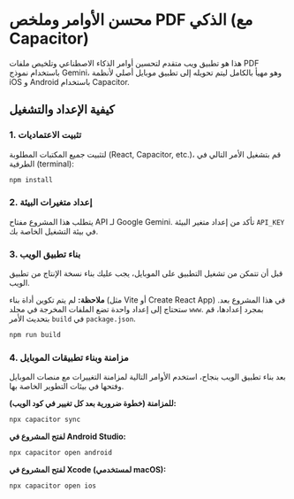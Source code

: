 # محسن الأوامر وملخص PDF الذكي (مع Capacitor)

هذا هو تطبيق ويب متقدم لتحسين أوامر الذكاء الاصطناعي وتلخيص ملفات PDF باستخدام نموذج Gemini، وهو مهيأ بالكامل ليتم تحويله إلى تطبيق موبايل أصلي لأنظمة iOS و Android باستخدام Capacitor.

## كيفية الإعداد والتشغيل

### 1. تثبيت الاعتماديات

لتثبيت جميع المكتبات المطلوبة (React, Capacitor, etc.)، قم بتشغيل الأمر التالي في الطرفية (terminal):

```bash
npm install
```

### 2. إعداد متغيرات البيئة

يتطلب هذا المشروع مفتاح API لـ Google Gemini. تأكد من إعداد متغير البيئة `API_KEY` في بيئة التشغيل الخاصة بك.

### 3. بناء تطبيق الويب

قبل أن تتمكن من تشغيل التطبيق على الموبايل، يجب عليك بناء نسخة الإنتاج من تطبيق الويب.

**ملاحظة:** لم يتم تكوين أداة بناء (مثل Vite أو Create React App) في هذا المشروع بعد. ستحتاج إلى إعداد واحدة تضع الملفات المخرجة في مجلد `www`. بمجرد إعدادها، قم بتحديث الأمر `build` في `package.json`.

```bash
npm run build
```

### 4. مزامنة وبناء تطبيقات الموبايل

بعد بناء تطبيق الويب بنجاح، استخدم الأوامر التالية لمزامنة التغييرات مع منصات الموبايل وفتحها في بيئات التطوير الخاصة بها.

**للمزامنة (خطوة ضرورية بعد كل تغيير في كود الويب):**

```bash
npx capacitor sync
```

**لفتح المشروع في Android Studio:**

```bash
npx capacitor open android
```

**لفتح المشروع في Xcode (لمستخدمي macOS):**

```bash
npx capacitor open ios
```
